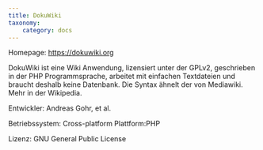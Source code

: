```yaml
---
title: DokuWiki
taxonomy:
    category: docs
---
```


Homepage: https://dokuwiki.org

DokuWiki ist eine Wiki Anwendung, lizensiert unter der GPLv2, geschrieben in der PHP Programmsprache, arbeitet mit einfachen Textdateien und braucht deshalb keine Datenbank. Die Syntax ähnelt der von Mediawiki. Mehr in der Wikipedia.

Entwickler: Andreas Gohr, et al.

Betriebssystem: Cross-platform
Plattform:PHP

Lizenz: GNU General Public License
